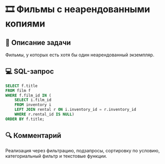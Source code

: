 # 🎞️ Фильмы с неарендованными копиями

## 📌 Описание задачи  
Фильмы, у которых есть хотя бы один неарендованный экземпляр.

## 💻 SQL-запрос
```sql
SELECT f.title
FROM film f
WHERE f.film_id IN (
    SELECT i.film_id
    FROM inventory i
    LEFT JOIN rental r ON i.inventory_id = r.inventory_id
    WHERE r.rental_id IS NULL)
ORDER BY f.title;
```

## 🔍 Комментарий  
Реализация через фильтрацию, подзапросы, сортировку по условию, категориальный фильтр и текстовые функции.
